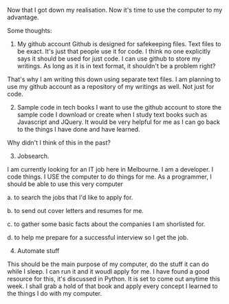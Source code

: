 Now that I got down my realisation. Now it's time to use the computer to my advantage. 

Some thoughts:

1. My github account
Github is designed for safekeeping files. Text files to be exact. It's just that people use it for code. I think no one explicitly says it should be used for just code. I can use github to store my writings. As long as it is in text format, it shouldn't be a problem right?

That's why I am writing this down using separate text files. I am planning to use my github account as a repository of my writings as well. Not just for code.

2. Sample code in tech books
I want to use the github account to store the sample code I download or create when I study text books such as Javascript and JQuery. It would be very helpful for me as I can go back to the things I have done and have learned. 

Why didn't I think of this in the past?

3. Jobsearch. 

I am currently looking for an IT job here in Melbourne. I am a developer. I code things. I USE the computer to do things for me. As a programmer, I should be able to use this very computer 

a. to search the jobs that I'd like to apply for.

b. to send out cover letters and resumes for me.

c. to gather some basic facts about the companies I am shorlisted for.

d. to help me prepare for a successful interview so I get the job.

4. Automate stuff

This should be the main purpose of my computer, do the stuff it can do while I sleep. I can run it and it woudl apply for me. I have found a good resource for this, it's discussed in Python. It is set to come out anytime this week. I shall grab a hold of that book and apply every concept I learned to the things I do with my computer.


